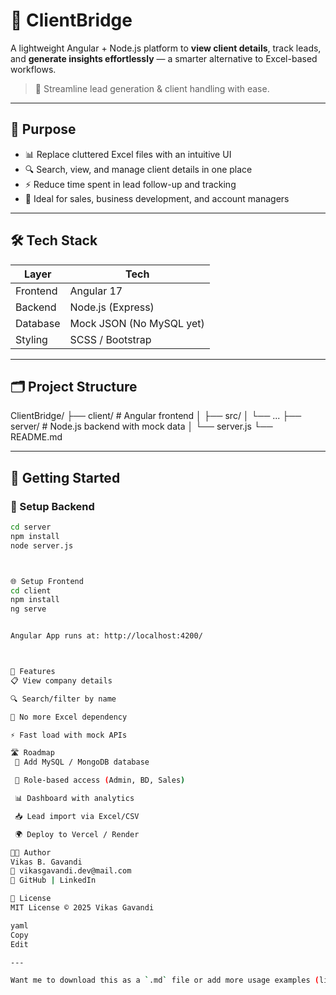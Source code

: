 # 🌉 ClientBridge

A lightweight Angular + Node.js platform to **view client details**, track leads, and **generate insights effortlessly** — a smarter alternative to Excel-based workflows.

> 🚀 Streamline lead generation & client handling with ease.

---

## 🧩 Purpose

- 📊 Replace cluttered Excel files with an intuitive UI
- 🔍 Search, view, and manage client details in one place
- ⚡ Reduce time spent in lead follow-up and tracking
- 🎯 Ideal for sales, business development, and account managers

---

## 🛠 Tech Stack

| Layer     | Tech                      |
|-----------|---------------------------|
| Frontend  | Angular 17                |
| Backend   | Node.js (Express)         |
| Database  | Mock JSON (No MySQL yet)  |
| Styling   | SCSS / Bootstrap          |

---

## 🗂️ Project Structure

ClientBridge/ ├── client/ # Angular frontend │ ├── src/ │ └── ... ├── server/ # Node.js backend with mock data │ └── server.js └── README.md


---

## 🚀 Getting Started

### 🔧 Setup Backend

```bash
cd server
npm install
node server.js



🌐 Setup Frontend
cd client
npm install
ng serve


Angular App runs at: http://localhost:4200/



🎯 Features
📋 View company details

🔍 Search/filter by name

🚫 No more Excel dependency

⚡ Fast load with mock APIs

🛣️ Roadmap
 💾 Add MySQL / MongoDB database

 🔐 Role-based access (Admin, BD, Sales)

 📊 Dashboard with analytics

 📥 Lead import via Excel/CSV

 🌍 Deploy to Vercel / Render

🧑‍💻 Author
Vikas B. Gavandi
📧 vikasgavandi.dev@mail.com
🔗 GitHub | LinkedIn

📄 License
MIT License © 2025 Vikas Gavandi

yaml
Copy
Edit

---

Want me to download this as a `.md` file or add more usage examples (like search filter, post request, etc.)?